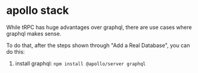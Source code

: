 # apollo stack

While tRPC has huge advantages over graphql, there are use cases where graphql makes sense. 

To do that, after the steps shown through "Add a Real Database", you can do this:


1. install graphql: `npm install @apollo/server graphql`